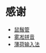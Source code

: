 # 感谢
- [鼠鬚管](https://github.com/rime/squirrel)
- [雾凇拼音](https://github.com/iDvel/rime-ice)
- [薄荷输入法](https://github.com/Mintimate/oh-my-rime)

